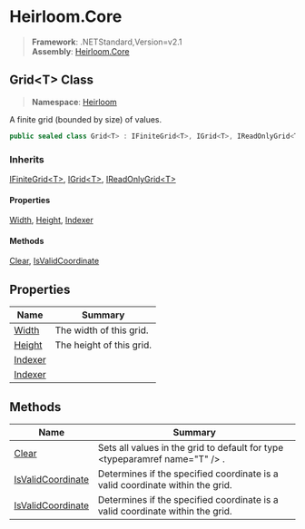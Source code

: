 # Heirloom.Core

> **Framework**: .NETStandard,Version=v2.1  
> **Assembly**: [Heirloom.Core][0]  

## Grid\<T> Class

> **Namespace**: [Heirloom][0]  

A finite grid (bounded by size) of values.

```cs
public sealed class Grid<T> : IFiniteGrid<T>, IGrid<T>, IReadOnlyGrid<T>
```

### Inherits

[IFiniteGrid\<T>][1], [IGrid\<T>][2], [IReadOnlyGrid\<T>][3]

#### Properties

[Width][4], [Height][5], [Indexer][6]

#### Methods

[Clear][7], [IsValidCoordinate][8]

## Properties

| Name         | Summary                  |
|--------------|--------------------------|
| [Width][4]   | The width of this grid.  |
| [Height][5]  | The height of this grid. |
| [Indexer][6] |                          |
| [Indexer][6] |                          |

## Methods

| Name                   | Summary                                                                       |
|------------------------|-------------------------------------------------------------------------------|
| [Clear][7]             | Sets all values in the grid to default for type \<typeparamref name="T" /> .  |
| [IsValidCoordinate][8] | Determines if the specified coordinate is a valid coordinate within the grid. |
| [IsValidCoordinate][8] | Determines if the specified coordinate is a valid coordinate within the grid. |

[0]: ../../Heirloom.Core.md
[1]: IFiniteGrid[T].md
[2]: IGrid[T].md
[3]: IReadOnlyGrid[T].md
[4]: Grid[T]/Width.md
[5]: Grid[T]/Height.md
[6]: Grid[T]/Indexer.md
[7]: Grid[T]/Clear.md
[8]: Grid[T]/IsValidCoordinate.md
